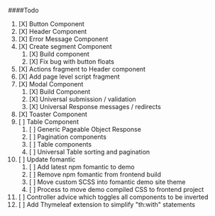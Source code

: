
####Todo
1. [X] Button Component
1. [X] Header Component
1. [X] Error Message Component
1. [X] Create segment Component
   1. [X] Build component
   1. [X] Fix bug with button floats
1. [X] Actions fragment to Header component
1. [X] Add page level script fragment
1. [X] Modal Component
   1. [X] Build Component
   1. [X] Universal submission / validation
   1. [X] Universal Response messages / redirects
1. [X] Toaster Component
1. [ ] Table Component
   1. [ ] Generic Pageable Object Response
   1. [ ] Pagination components
   1. [ ] Table components
   1. [ ] Universal Table sorting and pagination
1. [ ] Update fomantic
   1. [ ] Add latest npm fomantic to demo
   1. [ ] Remove npm fomantic from frontend build
   1. [ ] Move custom SCSS into fomantic demo site theme
   1. [ ] Process to move demo compiled CSS to frontend project
1. [ ] Controller advice which toggles all components to be inverted
1. [ ] Add Thymeleaf extension to simplify "th:with" statements